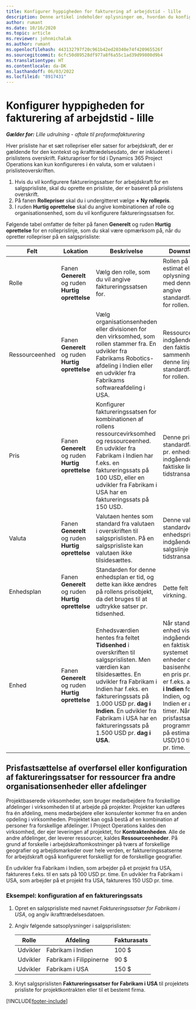 ```yaml
---
title: Konfigurer hyppigheden for fakturering af arbejdstid - lille
description: Denne artikel indeholder oplysninger om, hvordan du konfigurerer arbejdsfaktureringssatser i Project Operations.
author: rumant
ms.date: 10/16/2020
ms.topic: article
ms.reviewer: johnmichalak
ms.author: rumant
ms.openlocfilehash: 443132797f20c961b42ed20340e74f420965526f
ms.sourcegitcommit: 6cfc50d89528df977a8f6a55c1ad39d99800d9b4
ms.translationtype: HT
ms.contentlocale: da-DK
ms.lasthandoff: 06/03/2022
ms.locfileid: "8917431"
---
```

# <a name="set-up-labor-bill-rates---lite"></a>Konfigurer hyppigheden for fakturering af arbejdstid - lille

_**Gælder for:** Lille udrulning - aftale til proformafakturering_

Hver prisliste har et sæt rollepriser eller satser for arbejdskraft, der er gældende for den kontekst og ikrafttrædelsesdato, der er inkluderet i prislistens overskrift. Fakturapriser for tid i Dynamics 365 Project Operations kan kun konfigureres i én valuta, som er valutaen i prislisteoverskriften.

1. Hvis du vil konfigurere faktureringssatser for arbejdskraft for en salgsprisliste, skal du oprette en prisliste, der er baseret på prislistens overskrift. 
2. På fanen **Rollepriser** skal du i undergitteret vælge **+ Ny rollepris**. 
3. I ruden **Hurtig oprettelse** skal du angive kombinationen af rolle og organisationsenhed, som du vil konfigurere faktureringssatsen for.

  Følgende tabel omfatter de felter på fanen **Generelt** og ruden **Hurtig oprettelse** for en rolleprislinje, som du skal være opmærksom på, når du opretter rollepriser på en salgsprisliste:

  | Felt | Lokation | Beskrivelse | Downstream-virkning |
  | --- | --- | --- | --- |
  | Rolle | Fanen **Generelt** og ruden **Hurtig oprettelse** | Vælg den rolle, som du vil angive faktureringssatsen for. | Rollen på det indgående estimat eller den faktiske oplysning sammenholdelse med denne linje for at angive standardfaktureringssatsen for rollen. |
  | Ressourceenhed | Fanen **Generelt** og ruden **Hurtig oprettelse** | Vælg organisationsenheden eller divisionen for den virksomhed, som rollen stammer fra. En udvikler fra Fabrikams Robotics-afdeling i Indien eller en udvikler fra Fabrikams softwareafdeling i USA. | Ressourceenheden på det indgående estimat eller den faktiske oplysning sammenholdelse med denne linje for at angive standardfaktureringssatsen for rollen. |
  | Pris | Fanen **Generelt** og ruden **Hurtig oprettelse** | Konfigurer faktureringssatsen for kombinationen af rollens ressourcevirksomhed og ressourceenhed. En udvikler fra Fabrikam i Indien har f.eks. en faktureringssats på 100 USD, eller en udvikler fra Fabrikam i USA har en faktureringssats på 150 USD. | Denne pris er standardfaktureringssatsen pr. enhedspris for den indgående estimatlinje eller faktiske linje for tidstransaktionsklassen. |
  | Valuta | Fanen **Generelt** og ruden **Hurtig oprettelse**| Valutaen hentes som standard fra valutaen i overskriften til salgsprislisten. På en salgsprisliste kan valutaen ikke tilsidesættes. | Denne valutas er standardvalutaen pr. enhedspris for den indgående faktiske salgslinje for tidstransaktionsklassen. |
  | Enhedsplan | Fanen **Generelt** og ruden **Hurtig oprettelse** | Standarden for denne enhedsplan er tid, og dette kan ikke ændres på rollens prisobjekt, da det bruges til at udtrykke satser pr. tidsenhed. | Dette felt har ingen afledt virkning. |
  | Enhed | Fanen **Generelt** og ruden **Hurtig oprettelse** | Enhedsværdien hentes fra feltet **Tidsenhed** i overskriften til salgsprislisten. Men værdien kan tilsidesættes. En udvikler fra Fabrikam i Indien har f.eks. en faktureringssats på 1.000 USD pr. **dag i Indien**. En udvikler fra Fabrikam i USA har en faktureringssats på 1.500 USD pr. **dag i USA**. | Når standarderne for pr. enhed vises på en indgående estimatlinje eller en faktisk linje, bruger systemet systemet med enheder og konvertering i basisenheder til at beregne en pris pr. enhed. Estimatet er f.eks. arbejde i 10 **dage i Indien** for en udvikler fra Indien, og enheden dag i Indien er angivet til 10 timer. Når estimatlinjen prisfastsættes, beregner programmet enhedsprisen på estimatet som 1.000 USD/10 timer = 100 USD pr. time. |


## <a name="transfer-pricing-or-set-up-bill-rates-for-resources-from-other-organizational-units-or-divisions"></a>Prisfastsættelse af overførsel eller konfiguration af faktureringssatser for ressourcer fra andre organisationsenheder eller afdelinger 

Projektbaserede virksomheder, som bruger medarbejdere fra forskellige afdelinger i virksomheden til at arbejde på projekter. Projekter kan udføres fra én afdeling, mens medarbejdere eller konsulenter kommer fra en anden opdeling i virksomheden. Projektet kan også bestå af en kombination af personer fra forskellige afdelinger. I Project Operations kaldes den virksomhed, der ejer leveringen af projektet, for **Kontraktenheden**. Alle de andre afdelinger, der leverer ressourcer, kaldes **Ressourceenheder**. På grund af forskelle i arbejdskraftomkostninger på tværs af forskellige geografier og arbejdsmarkeder over hele verden, er faktureringssatserne for arbejdskraft også konfigureret forskelligt for de forskellige geografier.

En udvikler fra Fabrikam i Indien, som arbejder på et projekt fra USA, faktureres f.eks. til en sats på 100 USD pr. time. En udvikler fra Fabrikam i USA, som arbejder på et projekt fra USA, faktureres 150 USD pr. time.

### <a name="example-set-up-a-bill-rate"></a>Eksempel: konfiguration af en faktureringssats

1. Opret en salgsprisliste med navnet *Faktureringssatser for Fabrikam i USA*, og angiv ikrafttrædelsesdatoen.
2. Angiv følgende satsoplysninger i salgsprislisten:

    | Rolle | Afdeling | Fakturasats |
    | --- | --- | --- |
    | Udvikler | Fabrikam i Indien | 100 $ |
    | Udvikler | Fabrikam i Filippinerne | 90 $ |
    | Udvikler | Fabrikam i USA | 150 $ |

3. Knyt salgsprislisten **Faktureringssatser for Fabrikam i USA** til projektets prisliste for projektkontrakten eller til et bestemt firma.


[!INCLUDE[footer-include](../../includes/footer-banner.md)]